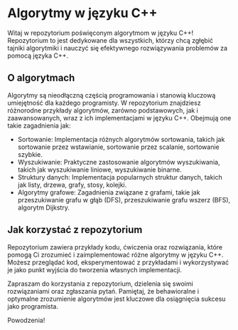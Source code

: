 # Algorytmy w języku C++

Witaj w repozytorium poświęconym algorytmom w języku C++! Repozytorium to jest dedykowane dla wszystkich, którzy chcą zgłębić tajniki algorytmiki i nauczyć się efektywnego rozwiązywania problemów za pomocą języka C++.

## O algorytmach

Algorytmy są nieodłączną częścią programowania i stanowią kluczową umiejętność dla każdego programisty. W repozytorium znajdziesz różnorodne przykłady algorytmów, zarówno podstawowych, jak i zaawansowanych, wraz z ich implementacjami w języku C++. Obejmują one takie zagadnienia jak:

- Sortowanie: Implementacja różnych algorytmów sortowania, takich jak sortowanie przez wstawianie, sortowanie przez scalanie, sortowanie szybkie.
- Wyszukiwanie: Praktyczne zastosowanie algorytmów wyszukiwania, takich jak wyszukiwanie liniowe, wyszukiwanie binarne.
- Struktury danych: Implementacja popularnych struktur danych, takich jak listy, drzewa, grafy, stosy, kolejki.
- Algorytmy grafowe: Zagadnienia związane z grafami, takie jak przeszukiwanie grafu w głąb (DFS), przeszukiwanie grafu wszerz (BFS), algorytm Dijkstry.

## Jak korzystać z repozytorium

Repozytorium zawiera przykłady kodu, ćwiczenia oraz rozwiązania, które pomogą Ci zrozumieć i zaimplementować różne algorytmy w języku C++. Możesz przeglądać kod, eksperymentować z przykładami i wykorzystywać je jako punkt wyjścia do tworzenia własnych implementacji.

Zapraszam do korzystania z repozytorium, dzielenia się swoimi rozwiązaniami oraz zgłaszania pytań. Pamiętaj, że behawioralne i optymalne zrozumienie algorytmów jest kluczowe dla osiągnięcia sukcesu jako programista.

Powodzenia!
